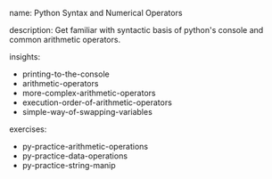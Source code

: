 name: Python Syntax and Numerical Operators

description: Get familiar with syntactic basis of python's console and common arithmetic operators.

insights:
  - printing-to-the-console
  - arithmetic-operators
  - more-complex-arithmetic-operators
  - execution-order-of-arithmetic-operators
  - simple-way-of-swapping-variables

exercises:
  - py-practice-arithmetic-operations
  - py-practice-data-operations
  - py-practice-string-manip
